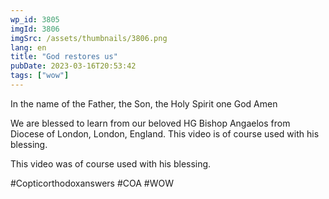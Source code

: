 ```yaml
---
wp_id: 3805
imgId: 3806
imgSrc: /assets/thumbnails/3806.png
lang: en
title: "God restores us"
pubDate: 2023-03-16T20:53:42
tags: ["wow"]
---
```


<!-- page: 6 -->

<p>In the name of the Father, the Son, the Holy Spirit one God Amen</p>
<p>We are blessed to learn from our beloved HG Bishop Angaelos from Diocese of London, London, England. This video is of course used with his blessing.</p>
<p>This video was of course used with his blessing.</p>
<p>#Copticorthodoxanswers #COA #WOW</p>
